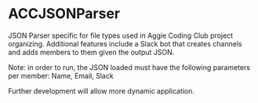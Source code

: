 # ACCJSONParser
JSON Parser specific for file types used in Aggie Coding Club project organizing. Additional features include a Slack bot that creates channels and adds members to them given the output JSON.


Note: in order to run, the JSON loaded must have the following parameters per member: Name, Email, Slack

Further development will allow more dynamic application.
